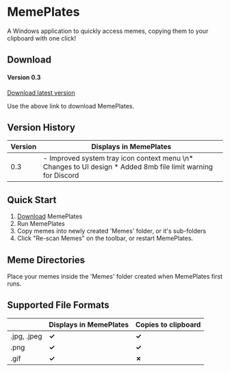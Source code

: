 # MemePlates

A Windows application to quickly access memes, copying them to your clipboard with one click!


## Download

#### Version 0.3
<a href="https://www.dropbox.com/s/smq4fanttth0ekt/MemePlates.exe?dl=0">Download latest version</a>

Use the above link to download MemePlates.


## Version History


|Version                |Displays in MemePlates         |
|----------------|-------------------------------|
|0.3  |- Improved system tray icon context menu \n* Changes to UI design * Added 8mb file limit warning for Discord |


## Quick Start
1. <a href="https://www.dropbox.com/s/smq4fanttth0ekt/MemePlates.exe?dl=0">Download</a> MemePlates
2. Run MemePlates
3. Copy memes into newly created 'Memes' folder, or it's sub-folders
4. Click "Re-scan Memes" on the toolbar, or restart MemePlates.

## Meme Directories

Place your memes inside the 'Memes' folder created when MemePlates first runs.

## Supported File Formats


|                |Displays in MemePlates         |Copies to clipboard                         |
|----------------|-------------------------------|-----------------------------|
|.jpg, .jpeg   |**✓**|**✓**|
|.png          |**✓**|**✓**|
|.gif          |**✓**|**✗**|



